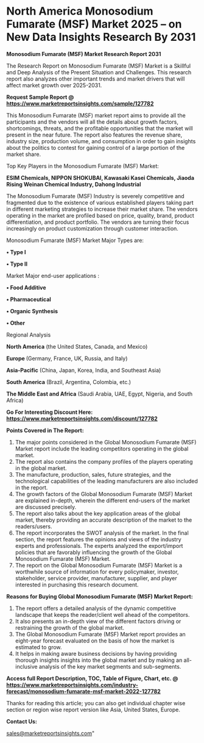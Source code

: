  # North America Monosodium Fumarate (MSF) Market 2025 – on New Data Insights Research By 2031

<strong>Monosodium Fumarate (MSF) Market Research Report 2031</strong>

The Research Report on Monosodium Fumarate (MSF) Market is a Skillful and Deep Analysis of the Present Situation and Challenges. This research report also analyzes other important trends and market drivers that will affect market growth over 2025-2031.

<strong>Request Sample Report @ <a href=https://www.marketreportsinsights.com/sample/127782>https://www.marketreportsinsights.com/sample/127782</a></strong>

This Monosodium Fumarate (MSF) market report aims to provide all the participants and the vendors will all the details about growth factors, shortcomings, threats, and the profitable opportunities that the market will present in the near future. The report also features the revenue share, industry size, production volume, and consumption in order to gain insights about the politics to contest for gaining control of a large portion of the market share.

Top Key Players in the Monosodium Fumarate (MSF) Market:

<strong>ESIM Chemicals, NIPPON SHOKUBAI, Kawasaki Kasei Chemicals, Jiaoda Rising Weinan Chemical Industry, Dahong Industrial</strong>

The Monosodium Fumarate (MSF) Industry is severely competitive and fragmented due to the existence of various established players taking part in different marketing strategies to increase their market share. The vendors operating in the market are profiled based on price, quality, brand, product differentiation, and product portfolio. The vendors are turning their focus increasingly on product customization through customer interaction.

Monosodium Fumarate (MSF) Market Major Types are:

<strong>• Type I

• Type II</strong>

Market Major end-user applications :

<strong>• Food Additive

• Pharmaceutical

• Organic Synthesis

• Other</strong>

Regional Analysis

</u><strong><b>North America</b></strong> (the United States, Canada, and Mexico)

<strong><b>Europe </b></strong>(Germany, France, UK, Russia, and Italy)

<strong><b>Asia-Pacific</b></strong> (China, Japan, Korea, India, and Southeast Asia)

<strong><b>South America</b></strong> (Brazil, Argentina, Colombia, etc.)

<strong><b>The Middle East and Africa</b></strong> (Saudi Arabia, UAE, Egypt, Nigeria, and South Africa)

<strong>Go For Interesting Discount Here: <a href=https://www.marketreportsinsights.com/discount/127782>https://www.marketreportsinsights.com/discount/127782</a></strong>

<strong>Points Covered in The Report:</strong>
<ol>
  <li>The major points considered in the Global Monosodium Fumarate (MSF) Market report include the leading competitors operating in the global market.</li>
  <li>The report also contains the company profiles of the players operating in the global market.</li>
  <li>The manufacture, production, sales, future strategies, and the technological capabilities of the leading manufacturers are also included in the report.</li>
  <li>The growth factors of the Global Monosodium Fumarate (MSF) Market are explained in-depth, wherein the different end-users of the market are discussed precisely.</li>
  <li>The report also talks about the key application areas of the global market, thereby providing an accurate description of the market to the readers/users.</li>
  <li>The report incorporates the SWOT analysis of the market. In the final section, the report features the opinions and views of the industry experts and professionals. The experts analyzed the export/import policies that are favorably influencing the growth of the Global Monosodium Fumarate (MSF) Market.</li>
  <li>The report on the Global Monosodium Fumarate (MSF) Market is a worthwhile source of information for every policymaker, investor, stakeholder, service provider, manufacturer, supplier, and player interested in purchasing this research document.</li>
</ol>
<strong>Reasons for Buying Global Monosodium Fumarate (MSF) Market Report:</strong>

<ol>
  <li>The report offers a detailed analysis of the dynamic competitive landscape that keeps the reader/client well ahead of the competitors.</li>
  <li>It also presents an in-depth view of the different factors driving or restraining the growth of the global market.</li>
  <li>The Global Monosodium Fumarate (MSF) Market report provides an eight-year forecast evaluated on the basis of how the market is estimated to grow.</li>
  <li>It helps in making aware business decisions by having providing thorough insights insights into the global market and by making an all-inclusive analysis of the key market segments and sub-segments.</li>
</ol>
<strong>Access full Report Description, TOC, Table of Figure, Chart, etc. @ <a href=https://www.marketreportsinsights.com/industry-forecast/monosodium-fumarate-msf-market-2022-127782>https://www.marketreportsinsights.com/industry-forecast/monosodium-fumarate-msf-market-2022-127782</a></strong>


Thanks for reading this article; you can also get individual chapter wise section or region wise report version like Asia, United States, Europe.

<strong>Contact Us:</strong>

sales@marketreportsinsights.com"
